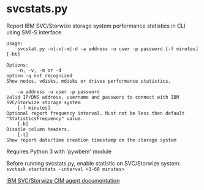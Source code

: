 # svcstats.py
Report IBM SVC/Storwize storage system performance statistics in CLI using SMI-S interface

```
Usage:
    svcstat.py -n|-v|-m|-d -a address -u user -p password [-f minutes] [-ht]

Options:
    -n, -v, -m or -d
option -q not recognized 
Show nodes, vdisks, mdisks or drives performance statistics.

    -a address -u user -p password
Valid IP/DNS address, username and passwors to connect with IBM SVC/Storwize storage system
    [-f minutes]
Optional report frequency interval. Must not be less then default "StatisticsFrequency" value.
    [-h]
Disable column headers.
    [-t]
Show report date/time creation timestamp on the storage system
```
Requires Python 3 with 'pywbem' module

Before running svcstats.py, enable statistic on SVC/Storwize system:
```svctask startstats -interval <1-60 minutes>```

[IBM SVC/Storwize CIM agent documentation](https://www.ibm.com/support/knowledgecenter/STPVGU/com.ibm.storage.svc.console.720.doc/svc_sdkintro_215ebp.html)
